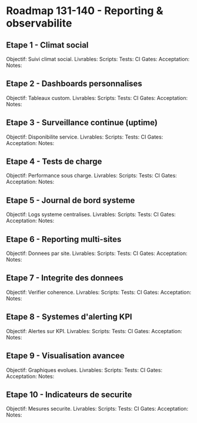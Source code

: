 # Roadmap 131-140 - Reporting & observabilite

## Etape 1 - Climat social
Objectif: Suivi climat social.
Livrables:
Scripts:
Tests:
CI Gates:
Acceptation:
Notes:

## Etape 2 - Dashboards personnalises
Objectif: Tableaux custom.
Livrables:
Scripts:
Tests:
CI Gates:
Acceptation:
Notes:

## Etape 3 - Surveillance continue (uptime)
Objectif: Disponibilite service.
Livrables:
Scripts:
Tests:
CI Gates:
Acceptation:
Notes:

## Etape 4 - Tests de charge
Objectif: Performance sous charge.
Livrables:
Scripts:
Tests:
CI Gates:
Acceptation:
Notes:

## Etape 5 - Journal de bord systeme
Objectif: Logs systeme centralises.
Livrables:
Scripts:
Tests:
CI Gates:
Acceptation:
Notes:

## Etape 6 - Reporting multi-sites
Objectif: Donnees par site.
Livrables:
Scripts:
Tests:
CI Gates:
Acceptation:
Notes:

## Etape 7 - Integrite des donnees
Objectif: Verifier coherence.
Livrables:
Scripts:
Tests:
CI Gates:
Acceptation:
Notes:

## Etape 8 - Systemes d'alerting KPI
Objectif: Alertes sur KPI.
Livrables:
Scripts:
Tests:
CI Gates:
Acceptation:
Notes:

## Etape 9 - Visualisation avancee
Objectif: Graphiques evolues.
Livrables:
Scripts:
Tests:
CI Gates:
Acceptation:
Notes:

## Etape 10 - Indicateurs de securite
Objectif: Mesures securite.
Livrables:
Scripts:
Tests:
CI Gates:
Acceptation:
Notes:

